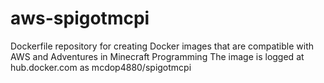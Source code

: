 # aws-spigotmcpi
Dockerfile repository for creating Docker images that are compatible with AWS and Adventures in Minecraft Programming
The image is logged at hub.docker.com as mcdop4880/spigotmcpi
